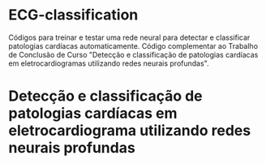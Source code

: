 # ECG-classification
Códigos para treinar e testar uma rede neural para detectar e classificar patologias cardíacas automaticamente. Código complementar ao Trabalho de Conclusão de Curso "Detecção e classificação de patologias cardíacas em eletrocardiogramas utilizando redes neurais profundas".

# Detecção e classificação de patologias cardíacas em eletrocardiograma utilizando redes neurais profundas
